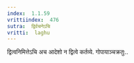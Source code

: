 ```yaml
---
index:  1.1.59
vrittiindex:  476
sutra:  द्विर्वचनेऽचि
vritti:  laghu 
---
```


द्वित्वनिमित्तेऽचि अच आदेशो न द्वित्वे कर्तव्ये. गोपायाञ्चक्रतुः..

